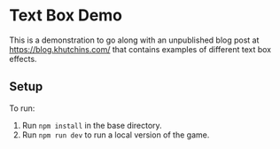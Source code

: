 # Text Box Demo

This is a demonstration to go along with an unpublished blog post at https://blog.khutchins.com/ that contains examples of different text box effects.

## Setup

To run:

1. Run `npm install` in the base directory.
2. Run `npm run dev` to run a local version of the game.
